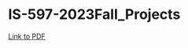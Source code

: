 # IS-597-2023Fall_Projects
[Link to PDF](\https://github.com/Huahuahaha/2023Fall_Projects/blob/main/IS597-Final%20Project.pdf)
